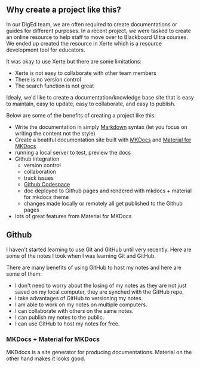 
## Why create a project like this?

In our DigEd team, we are often required to create documentations or guides for different purposes. In a recent project, we were tasked to create an online resource to help staff to move over to Blackboard Ultra courses. We ended up created the resource in Xerte which is a resource development tool for educators.

It was okay to use Xerte but there are some limitations:

- Xerte is not easy to collaborate with other team members
- There is no version control
- The search function is not great

Idealy, we'd like to create a documentation/knowledge base site that is easy to maintain, easy to update, easy to collaborate, and easy to publish.

Below are some of the benefits of creating a project like this:

- Write the documentation in simply [Markdown](https://www.markdownguide.org/basic-syntax/) syntax (let you focus on writing the content not the style)
- Create a beatiful documentation site built with [MKDocs](mkdocs.org) and [Material for MKDocs](https://squidfunk.github.io/mkdocs-material/)
- running a local server to test, preview the docs
- Github integration
  - version control
  - collaboration
  - track issues
  - [Github Codespace](https://github.com/features/codespaces)
  - doc deployed to Github pages and rendered with mkdocs + material for mkdocs theme
  - changes made locally or remotely all get published to the Github pages
- lots of great features from Material for MKDocs

## Github

I haven't started learning to use Git and GitHub until very recently. Here are some of the notes I took when I was learning Git and GitHub.

There are many benefits of using GitHub to host my notes and here are some of them:

- I don't need to worry about the losing of my notes as they are not just saved on my local computer, they are synched with the GitHub repo.
- I take advantages of GitHub to versioning my notes.
- I am able to work on my notes on multiple computers.
- I can collaborate with others on the same notes.
- I can publish my notes to the public.
- I can use GitHub to host my notes for free.

### MKDocs + Material for MKDocs

MKDdocs is a site generator for producing documentations. Material on the other hand makes it looks good.
